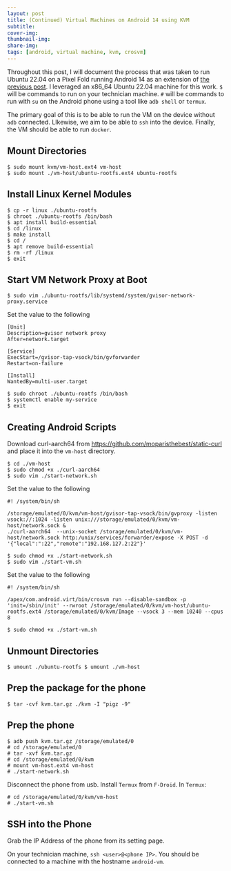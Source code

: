 ```yaml
---
layout: post
title: (Continued) Virtual Machines on Android 14 using KVM
subtitle: 
cover-img:
thumbnail-img: 
share-img: 
tags: [android, virtual machine, kvm, crosvm]
---
```


Throughout this post, I will document the process that was taken to run Ubuntu 22.04 on a Pixel Fold running Android 14 as an extension of [the previous post](/2024-01-05-virtual_machines_on_android_14_using_KVM/).  I leveraged an x86_64 Ubuntu 22.04 machine for this work. `$` will be commands to run on your technician machine. `#` will be commands to run with `su` on the Android phone using a tool like `adb shell` or `termux`.

The primary goal of this is to be able to run the VM on the device without `adb` connected.  LIkewise, we aim to be able to `ssh` into the device.  Finally, the VM should be able to run `docker`.

## Mount Directories
```
$ sudo mount kvm/vm-host.ext4 vm-host
$ sudo mount ./vm-host/ubuntu-rootfs.ext4 ubuntu-rootfs
```

## Install Linux Kernel Modules
```
$ cp -r linux ./ubuntu-rootfs
$ chroot ./ubuntu-rootfs /bin/bash
$ apt install build-essential
$ cd /linux
$ make install
$ cd /
$ apt remove build-essential
$ rm -rf /linux
$ exit
```

## Start VM Network Proxy at Boot
```
$ sudo vim ./ubuntu-rootfs/lib/systemd/system/gvisor-network-proxy.service
```

Set the value to the following
```
[Unit]
Description=gvisor network proxy
After=network.target

[Service]
ExecStart=/gvisor-tap-vsock/bin/gvforwarder
Restart=on-failure

[Install]
WantedBy=multi-user.target
```

```
$ sudo chroot ./ubuntu-rootfs /bin/bash
$ systemctl enable my-service
$ exit
```

## Creating Android Scripts
Download curl-aarch64 from https://github.com/moparisthebest/static-curl and place it into the `vm-host` directory.
```
$ cd ./vm-host
$ sudo chmod +x ./curl-aarch64
$ sudo vim ./start-network.sh
```

Set the value to the following
```
#! /system/bin/sh

/storage/emulated/0/kvm/vm-host/gvisor-tap-vsock/bin/gvproxy -listen vsock://:1024 -listen unix:///storage/emulated/0/kvm/vm-host/network.sock &
./curl-aarch64  --unix-socket /storage/emulated/0/kvm/vm-host/network.sock http:/unix/services/forwarder/expose -X POST -d '{"local":":22","remote":"192.168.127.2:22"}'
```

```
$ sudo chmod +x ./start-network.sh
$ sudo vim ./start-vm.sh
```

Set the value to the following
```
#! /system/bin/sh

/apex/com.android.virt/bin/crosvm run --disable-sandbox -p 'init=/sbin/init' --rwroot /storage/emulated/0/kvm/vm-host/ubuntu-rootfs.ext4 /storage/emulated/0/kvm/Image --vsock 3 --mem 10240 --cpus 8
```

```
$ sudo chmod +x ./start-vm.sh
```

## Unmount Directories
``
$ umount ./ubuntu-rootfs
$ umount ./vm-host
``

## Prep the package for the phone
```
$ tar -cvf kvm.tar.gz ./kvm -I "pigz -9"
```

## Prep the phone
```
$ adb push kvm.tar.gz /storage/emulated/0
# cd /storage/emulated/0
# tar -xvf kvm.tar.gz
# cd /storage/emulated/0/kvm
# mount vm-host.ext4 vm-host
# ./start-network.sh
```

Disconnect the phone from usb.  Install `Termux` from `F-Droid`.  In `Termux`:
```
# cd /storage/emulated/0/kvm/vm-host
# ./start-vm.sh
```

## SSH into the Phone
Grab the IP Address of the phone from its setting page.

On your technician machine, `ssh <user>@<phone IP>`.  You should be connected to a machine with the hostname `android-vm`.